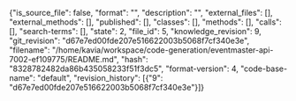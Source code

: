 {"is_source_file": false, "format": "", "description": "", "external_files": [], "external_methods": [], "published": [], "classes": [], "methods": [], "calls": [], "search-terms": [], "state": 2, "file_id": 5, "knowledge_revision": 9, "git_revision": "d67e7ed00fde207e516622003b5068f7cf340e3e", "filename": "/home/kavia/workspace/code-generation/eventmaster-api-7002-ef109775/README.md", "hash": "8328782482da86b435058233f51f3dc5", "format-version": 4, "code-base-name": "default", "revision_history": [{"9": "d67e7ed00fde207e516622003b5068f7cf340e3e"}]}